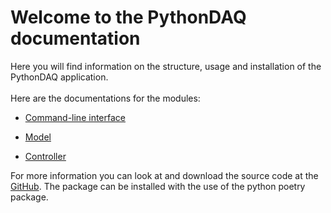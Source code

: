 # Welcome to the PythonDAQ documentation
Here you will find information on the structure, usage and installation of the PythonDAQ application.</br></br>
Here are the documentations for the modules:  

* [Command-line interface](cli.md)  

* [Model](model.md)  

* [Controller](controller.md)  

For more information you can look at and download the source code at the [GitHub](https://github.com/Kevin-Veenboer/PythonDAQ). The package can be installed with the use of the python poetry package.